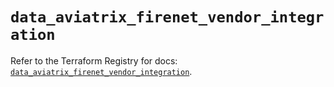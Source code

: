 # `data_aviatrix_firenet_vendor_integration`

Refer to the Terraform Registry for docs: [`data_aviatrix_firenet_vendor_integration`](https://registry.terraform.io/providers/aviatrixsystems/aviatrix/8.1.10/docs/data-sources/firenet_vendor_integration).
